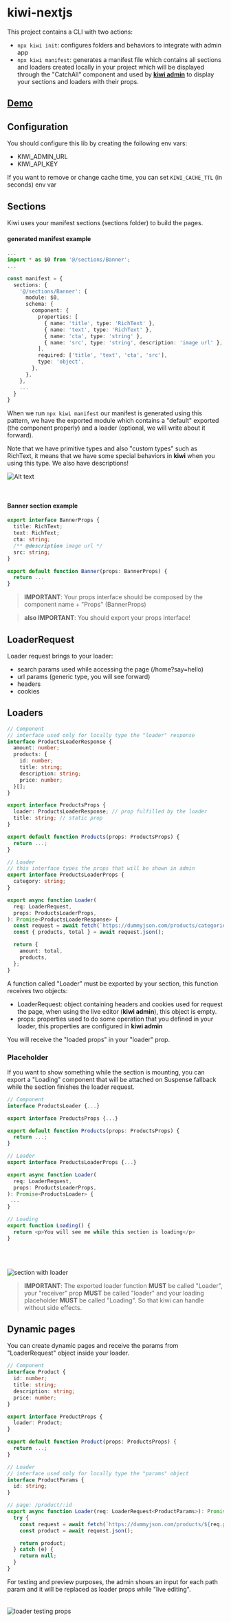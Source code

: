 # kiwi-nextjs

This project contains a CLI with two actions:

- `npx kiwi init`: configures folders and behaviors to integrate with admin app
- `npx kiwi manifest`: generates a manifest file which contains all sections and loaders created locally in your project which will be displayed through the "CatchAll" component and used by **[kiwi admin](https://github.com/kiwi-app/kiwi-admin)** to display your sections and loaders with their props.

## [Demo](https://github.com/kiwi-app/kiwi-template)

## Configuration

You should configure this lib by creating the following env vars:

- KIWI_ADMIN_URL
- KIWI_API_KEY

If you want to remove or change cache time, you can set `KIWI_CACHE_TTL` (in seconds) env var

## Sections

Kiwi uses your manifest sections (sections folder) to build the pages.

#### generated manifest example

```ts
...
import * as $0 from '@/sections/Banner';
...

const manifest = {
  sections: {
    '@/sections/Banner': {
      module: $0,
      schema: {
        component: {
          properties: [
            { name: 'title', type: 'RichText' },
            { name: 'text', type: 'RichText' },
            { name: 'cta', type: 'string' },
            { name: 'src', type: 'string', description: 'image url' },
          ],
          required: ['title', 'text', 'cta', 'src'],
          type: 'object',
        },
      },
    },
    ...
  }
}
```

When we run `npx kiwi manifest` our manifest is generated using this pattern, we have the exported module which contains a "default" exported (the component properly) and a loader (optional, we will write about it forward).

Note that we have primitive types and also "custom types" such as RichText, it means that we have some special behaviors in **kiwi** when you using this type. We also have descriptions!

![Alt text](docs/section_with_rich_text.png)

<br />

#### Banner section example

```ts
export interface BannerProps {
  title: RichText;
  text: RichText;
  cta: string;
  /** @description image url */
  src: string;
}

export default function Banner(props: BannerProps) {
  return ...
}
```

> **IMPORTANT**: Your props interface should be composed by the component name + "Props" (BannerProps)

> **also IMPORTANT**: You should export your props interface!

## LoaderRequest

Loader request brings to your loader:

- search params used while accessing the page (/home?say=hello)
- url params (generic type, you will see forward)
- headers
- cookies

## Loaders

```ts
// Component
// interface used only for locally type the "loader" response
interface ProductsLoaderResponse {
  amount: number;
  products: {
    id: number;
    title: string;
    description: string;
    price: number;
  }[];
}

export interface ProductsProps {
  loader: ProductsLoaderResponse; // prop fulfilled by the loader
  title: string; // static prop
}

export default function Products(props: ProductsProps) {
  return ...;
}

// Loader
// this interface types the props that will be shown in admin
export interface ProductsLoaderProps {
  category: string;
}

export async function Loader(
  req: LoaderRequest,
  props: ProductsLoaderProps,
): Promise<ProductsLoaderResponse> {
  const request = await fetch(`https://dummyjson.com/products/categories/${props.category}`);
  const { products, total } = await request.json();

  return {
    amount: total,
    products,
  };
}
```

A function called "Loader" must be exported by your section, this function receives two objects:

- LoaderRequest: object containing headers and cookies used for request the page, when using the live editor (**kiwi admin**), this object is empty.
- props: properties used to do some operation that you defined in your loader, this properties are configured in **kiwi admin**

You will receive the "loaded props" in your "loader" prop.

### Placeholder

If you want to show something while the section is mounting, you can export a "Loading" component that will be attached on Suspense fallback while the section finishes the loader request.

```ts
// Component
interface ProductsLoader {...}

export interface ProductsProps {...}

export default function Products(props: ProductsProps) {
  return ...;
}

// Loader
export interface ProductsLoaderProps {...}

export async function Loader(
  req: LoaderRequest,
  props: ProductsLoaderProps,
): Promise<ProductsLoader> {
 ...
}

// Loading
export function Loading() {
  return <p>You will see me while this section is loading</p>
}
```

<br />
<br />

![section with loader](docs/section_with_loader.png)

> **IMPORTANT**: The exported loader function **MUST** be called "Loader", your "receiver" prop **MUST** be called "loader" and your loading placeholder **MUST** be called "Loading". So that kiwi can handle without side effects.

## Dynamic pages

You can create dynamic pages and receive the params from "LoaderRequest" object inside your loader.

```ts
// Component
interface Product {
  id: number;
  title: string;
  description: string;
  price: number;
}

export interface ProductProps {
  loader: Product;
}

export default function Product(props: ProductsProps) {
  return ...;
}

// Loader
// interface used only for locally type the "params" object
interface ProductParams {
  id: string;
}

// page: /product/:id
export async function Loader(req: LoaderRequest<ProductParams>): Promise<Product | null> {
  try {
    const request = await fetch(`https://dummyjson.com/products/${req.params!.id}`);
    const product = await request.json();

    return product;
  } catch (e) {
    return null;
  }
}
```

For testing and preview purposes, the admin shows an input for each path param and it will be replaced as loader props while "live editing".
<br />
<br />
<br />
![loader testing props](docs/section_loader_path_params.png)

